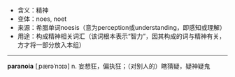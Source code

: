 - <span class="definition">含义：精神</span>
- <span class="definition">变体：noes, noet</span>
- <span class="definition">来源：希腊单词noesis（意为perception或understanding，即感知或理解）</span>
- <span class="definition">用途：构成精神相关词汇（该词根本表示“智力”，因其构成的词与精神有关，方才将一部分放入本组）</span>

---

<span class="vocabulary">**paranoia**</span> [ˌpærəˈnɔɪə] n. 妄想狂，偏执狂；（对别人的）瞎猜疑，疑神疑鬼

